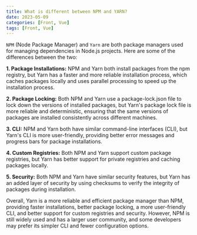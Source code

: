 ```yaml
---
title: What is different between NPM and YARN?
date: 2023-05-09
categories: [Front, Vue]
tags: [Front, Vue]
---
```


`NPM` (Node Package Manager) and `Yarn` are both package managers used for managing dependencies in Node.js projects. Here are some of the differences between the two:

**1. Package Installations:** NPM and Yarn both install packages from the npm registry, but Yarn has a faster and more reliable installation process, which caches packages locally and uses parallel processing to speed up the installation process.

**2. Package Locking:** Both NPM and Yarn use a package-lock.json file to lock down the versions of installed packages, but Yarn's package lock file is more reliable and deterministic, ensuring that the same versions of packages are installed consistently across different machines.

**3. CLI:** NPM and Yarn both have similar command-line interfaces (CLI), but Yarn's CLI is more user-friendly, providing better error messages and progress bars for package installations.

**4. Custom Registries:** Both NPM and Yarn support custom package registries, but Yarn has better support for private registries and caching packages locally.

**5. Security:** Both NPM and Yarn have similar security features, but Yarn has an added layer of security by using checksums to verify the integrity of packages during installation.

Overall, Yarn is a more reliable and efficient package manager than NPM, providing faster installations, better package locking, a more user-friendly CLI, and better support for custom registries and security. However, NPM is still widely used and has a larger user community, and some developers may prefer its simpler CLI and fewer configuration options.